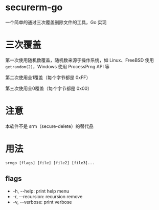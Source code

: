 # securerm-go
一个简单的通过三次覆盖删除文件的工具，Go 实现

# 三次覆盖
第一次使用随机数覆盖，随机数来源于操作系统，如 Linux、FreeBSD 使用 `getrandom(2)`，Windows 使用 ProcessPrng API 等

第二次使用全1覆盖（每个字节都是 0xFF）

第三次使用全0覆盖（每个字节都是 0x00）

# 注意
本软件不是 srm（secure-delete）的替代品

# 用法
```shell
srmgo [flags] [file] [file2] [file3]...
```

## flags
* -h, --help: print help menu
* -r, --recursion: recursion remove
* -v, --verbose: print verbose